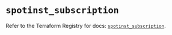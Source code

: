 # `spotinst_subscription`

Refer to the Terraform Registry for docs: [`spotinst_subscription`](https://registry.terraform.io/providers/spotinst/spotinst/1.216.2/docs/resources/subscription).
